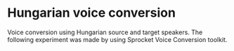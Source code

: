 # Hungarian voice conversion
Voice conversion using Hungarian source and target speakers.
The following experiment was made by using Sprocket Voice Conversion toolkit.

